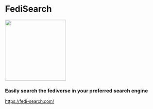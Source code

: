 # FediSearch
<img src="https://github.com/programmer2514/FediSearch/assets/43104632/56a1cf20-e6f8-49b1-ad70-cd3dac9a1325" width="200" />

### Easily search the fediverse in your preferred search engine
https://fedi-search.com/
